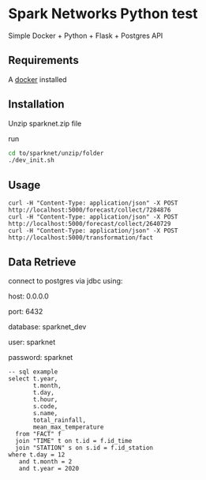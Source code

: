 # Spark Networks Python test

Simple Docker + Python + Flask + Postgres API

## Requirements

A [docker](https://www.docker.com/products/docker-desktop) installed 

## Installation
Unzip sparknet.zip file


run
```bash
cd to/sparknet/unzip/folder
./dev_init.sh
```

## Usage
```
curl -H "Content-Type: application/json" -X POST http://localhost:5000/forecast/collect/7284876
curl -H "Content-Type: application/json" -X POST http://localhost:5000/forecast/collect/2640729
curl -H "Content-Type: application/json" -X POST http://localhost:5000/transformation/fact
```
## Data Retrieve

connect to postgres via jdbc using:

host: 0.0.0.0

port: 6432

database: sparknet_dev

user: sparknet

password: sparknet

```
-- sql example				  
select t.year,
       t.month,
       t.day,
       t.hour,
       s.code,
       s.name,
       total_rainfall,
       mean_max_temperature 
  from "FACT" f
  join "TIME" t on t.id = f.id_time 
  join "STATION" s on s.id = f.id_station 
where t.day = 12
   and t.month = 2
   and t.year = 2020
```